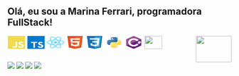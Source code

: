 ## Olá, eu sou a Marina Ferrari, programadora FullStack!
<!-- [![Anurag's GitHub stats](https://github-readme-stats.vercel.app/api?username=marinawhale)](https://github.com/anuraghazra/github-readme-stats) -->
<div style="display: inline_block" >
  <img align="center" alt="Rafa-Js" height="30" width="40" src="https://raw.githubusercontent.com/devicons/devicon/master/icons/javascript/javascript-plain.svg">
  <img align="center" alt="Rafa-Ts" height="30" width="40" src="https://raw.githubusercontent.com/devicons/devicon/master/icons/typescript/typescript-plain.svg">
  <img align="center" alt="Rafa-React" height="30" width="40" src="https://raw.githubusercontent.com/devicons/devicon/master/icons/react/react-original.svg">
  <img align="center" alt="Rafa-HTML" height="30" width="40" src="https://raw.githubusercontent.com/devicons/devicon/master/icons/html5/html5-original.svg">
  <img align="center" alt="Rafa-CSS" height="30" width="40" src="https://raw.githubusercontent.com/devicons/devicon/master/icons/css3/css3-original.svg">
  <img align="center" alt="Rafa-Python" height="30" width="40" src="https://raw.githubusercontent.com/devicons/devicon/master/icons/python/python-original.svg">
  <img align="center" alt="Rafa-Csharp" height="30" width="40" src="https://raw.githubusercontent.com/devicons/devicon/master/icons/csharp/csharp-original.svg">
  <img align="center" height="30" width="40" src="https://cdn.jsdelivr.net/gh/devicons/devicon@latest/icons/mysql/mysql-original.svg" />

  <img align="right" alt="" src="https://media1.giphy.com/media/v1.Y2lkPTc5MGI3NjExaDVjbXhhaHB0djBrempuczZkZmY0c2Vydjd2eTE0aDFvb2YyMnBqZiZlcD12MV9pbnRlcm5hbF9naWZfYnlfaWQmY3Q9cw/17pcy93hTM0MkRLh8R/giphy.gif" height="60" width="80">

</div>
  
  ##
 
<div> 
  <a href="[https://instagram.com/mar_ina.ferrari](https://www.instagram.com/mar_ina.ferrari)" target="_blank"><img src="https://img.shields.io/badge/-Instagram-%23E4405F?style=for-the-badge&logo=instagram&logoColor=white" target="_blank"></a>
  <a href="linkedin.com/in/marina-ferrari-b10456244/" target="_blank"><img src="https://img.shields.io/badge/-LinkedIn-%230077B5?style=for-the-badge&logo=linkedin&logoColor=white" target="_blank"></a>
  <a href="https://discord.gg/GkK5DrVe" target="_blank"><img src="https://img.shields.io/badge/Discord-7289DA?style=for-the-badge&logo=discord&logoColor=white" target="_blank"></a>
  <a href="mailto:marinaferrarim@gmail.com" target="_blank"><img src="https://img.shields.io/badge/Gmail-D14836?style=for-the-badge&logo=gmail&logoColor=white" target="_blank"></a> 
  
</div>

